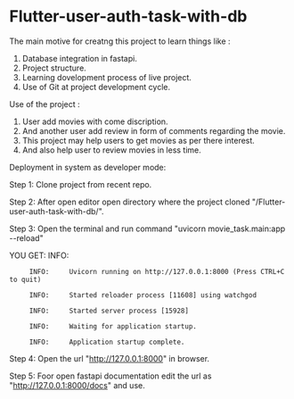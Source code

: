 # Flutter-user-auth-task-with-db

The main motive for creatng this project to learn things like :
  1. Database integration in fastapi.
  2. Project structure.
  3. Learning dovelopment process of live project.
  4. Use of Git at project development cycle.

Use of the project :
  1. User add movies with come discription.
  2. And another user add review in form of comments regarding the movie.
  3. This project  may help users to get movies as per there interest.
  4. And also help user to review movies in less time.

Deployment in system as developer mode:

Step 1: Clone project from recent repo.

Step 2: After open editor open directory where the project cloned "/Flutter-user-auth-task-with-db/".

Step 3: Open the terminal and run command "uvicorn movie_task.main:app --reload"

YOU GET: INFO:  

         INFO:     Uvicorn running on http://127.0.0.1:8000 (Press CTRL+C to quit)
         
         INFO:     Started reloader process [11608] using watchgod
         
         INFO:     Started server process [15928]
         
         INFO:     Waiting for application startup.
         
         INFO:     Application startup complete.
        
 Step 4: Open the url "http://127.0.0.1:8000" in browser.
 
 Step 5: Foor open fastapi documentation edit the url as "http://127.0.0.1:8000/docs" and use.

  
